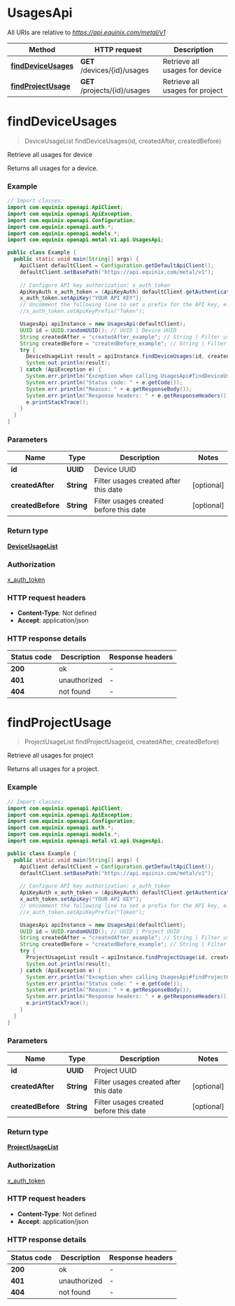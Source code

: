 # UsagesApi

All URIs are relative to *https://api.equinix.com/metal/v1*

| Method | HTTP request | Description |
|------------- | ------------- | -------------|
| [**findDeviceUsages**](UsagesApi.md#findDeviceUsages) | **GET** /devices/{id}/usages | Retrieve all usages for device |
| [**findProjectUsage**](UsagesApi.md#findProjectUsage) | **GET** /projects/{id}/usages | Retrieve all usages for project |


<a id="findDeviceUsages"></a>
# **findDeviceUsages**
> DeviceUsageList findDeviceUsages(id, createdAfter, createdBefore)

Retrieve all usages for device

Returns all usages for a device.

### Example
```java
// Import classes:
import com.equinix.openapi.ApiClient;
import com.equinix.openapi.ApiException;
import com.equinix.openapi.Configuration;
import com.equinix.openapi.auth.*;
import com.equinix.openapi.models.*;
import com.equinix.openapi.metal.v1.api.UsagesApi;

public class Example {
  public static void main(String[] args) {
    ApiClient defaultClient = Configuration.getDefaultApiClient();
    defaultClient.setBasePath("https://api.equinix.com/metal/v1");
    
    // Configure API key authorization: x_auth_token
    ApiKeyAuth x_auth_token = (ApiKeyAuth) defaultClient.getAuthentication("x_auth_token");
    x_auth_token.setApiKey("YOUR API KEY");
    // Uncomment the following line to set a prefix for the API key, e.g. "Token" (defaults to null)
    //x_auth_token.setApiKeyPrefix("Token");

    UsagesApi apiInstance = new UsagesApi(defaultClient);
    UUID id = UUID.randomUUID(); // UUID | Device UUID
    String createdAfter = "createdAfter_example"; // String | Filter usages created after this date
    String createdBefore = "createdBefore_example"; // String | Filter usages created before this date
    try {
      DeviceUsageList result = apiInstance.findDeviceUsages(id, createdAfter, createdBefore);
      System.out.println(result);
    } catch (ApiException e) {
      System.err.println("Exception when calling UsagesApi#findDeviceUsages");
      System.err.println("Status code: " + e.getCode());
      System.err.println("Reason: " + e.getResponseBody());
      System.err.println("Response headers: " + e.getResponseHeaders());
      e.printStackTrace();
    }
  }
}
```

### Parameters

| Name | Type | Description  | Notes |
|------------- | ------------- | ------------- | -------------|
| **id** | **UUID**| Device UUID | |
| **createdAfter** | **String**| Filter usages created after this date | [optional] |
| **createdBefore** | **String**| Filter usages created before this date | [optional] |

### Return type

[**DeviceUsageList**](DeviceUsageList.md)

### Authorization

[x_auth_token](../README.md#x_auth_token)

### HTTP request headers

 - **Content-Type**: Not defined
 - **Accept**: application/json

### HTTP response details
| Status code | Description | Response headers |
|-------------|-------------|------------------|
| **200** | ok |  -  |
| **401** | unauthorized |  -  |
| **404** | not found |  -  |

<a id="findProjectUsage"></a>
# **findProjectUsage**
> ProjectUsageList findProjectUsage(id, createdAfter, createdBefore)

Retrieve all usages for project

Returns all usages for a project.

### Example
```java
// Import classes:
import com.equinix.openapi.ApiClient;
import com.equinix.openapi.ApiException;
import com.equinix.openapi.Configuration;
import com.equinix.openapi.auth.*;
import com.equinix.openapi.models.*;
import com.equinix.openapi.metal.v1.api.UsagesApi;

public class Example {
  public static void main(String[] args) {
    ApiClient defaultClient = Configuration.getDefaultApiClient();
    defaultClient.setBasePath("https://api.equinix.com/metal/v1");
    
    // Configure API key authorization: x_auth_token
    ApiKeyAuth x_auth_token = (ApiKeyAuth) defaultClient.getAuthentication("x_auth_token");
    x_auth_token.setApiKey("YOUR API KEY");
    // Uncomment the following line to set a prefix for the API key, e.g. "Token" (defaults to null)
    //x_auth_token.setApiKeyPrefix("Token");

    UsagesApi apiInstance = new UsagesApi(defaultClient);
    UUID id = UUID.randomUUID(); // UUID | Project UUID
    String createdAfter = "createdAfter_example"; // String | Filter usages created after this date
    String createdBefore = "createdBefore_example"; // String | Filter usages created before this date
    try {
      ProjectUsageList result = apiInstance.findProjectUsage(id, createdAfter, createdBefore);
      System.out.println(result);
    } catch (ApiException e) {
      System.err.println("Exception when calling UsagesApi#findProjectUsage");
      System.err.println("Status code: " + e.getCode());
      System.err.println("Reason: " + e.getResponseBody());
      System.err.println("Response headers: " + e.getResponseHeaders());
      e.printStackTrace();
    }
  }
}
```

### Parameters

| Name | Type | Description  | Notes |
|------------- | ------------- | ------------- | -------------|
| **id** | **UUID**| Project UUID | |
| **createdAfter** | **String**| Filter usages created after this date | [optional] |
| **createdBefore** | **String**| Filter usages created before this date | [optional] |

### Return type

[**ProjectUsageList**](ProjectUsageList.md)

### Authorization

[x_auth_token](../README.md#x_auth_token)

### HTTP request headers

 - **Content-Type**: Not defined
 - **Accept**: application/json

### HTTP response details
| Status code | Description | Response headers |
|-------------|-------------|------------------|
| **200** | ok |  -  |
| **401** | unauthorized |  -  |
| **404** | not found |  -  |

